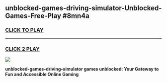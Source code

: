 
## unblocked-games-driving-simulator-Unblocked-Games-Free-Play #8mn4a
<h3>
<a href="https://us.freeplayer.one?title=unblocked-games-driving-simulator&ref=9M">CLICK TO PLAY</a></h3>
<hr>

<h3>
<a href="https://us.freeplayer.one?title=unblocked-games-driving-simulator&ref=9M">CLICK 2 PLAY</a>
  
</h3>

<a href="https://us.freeplayer.one?title=unblocked-games-driving-simulator&ref=9M"><img src="https://clearcache.store/games.png"></a>


**unblocked-games-driving-simulator games unblocked: Your Gateway to Fun and Accessible Online Gaming**
